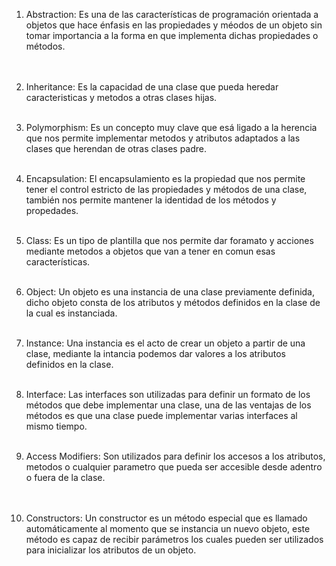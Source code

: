 1. Abstraction:  Es una de las características de programación orientada a objetos que hace énfasis en las propiedades y méodos de un objeto sin tomar importancia a la forma en que implementa dichas propiedades o métodos.  
<br></br>

2. Inheritance:  Es la capacidad de una clase que pueda heredar caracteristicas y metodos a otras clases hijas.
<br></br>

3. Polymorphism:  Es un concepto muy clave que esá ligado a la herencia que nos permite implementar metodos y atributos adaptados a las clases que herendan de otras clases padre.
<br></br>

4. Encapsulation:  El encapsulamiento es la propiedad que nos permite tener el control estricto de las propiedades y métodos de una clase, también nos permite mantener la identidad de los métodos y propedades.
<br></br>

5. Class:  Es un tipo de plantilla que nos permite dar foramato y acciones mediante metodos a objetos que van a tener en comun esas características.
<br></br>


6. Object:  Un objeto es una instancia de una clase previamente definida, dicho objeto consta de los atributos y métodos definidos en la clase de la cual es instanciada.
<br></br>

7. Instance:  Una instancia es el acto de crear un objeto a partir de una clase, mediante la intancia podemos dar valores a los atributos definidos en la clase.
<br></br>

8. Interface: Las interfaces son utilizadas para definir un formato de los métodos que debe implementar una clase, una de las ventajas de los métodos es que una clase puede implementar varias interfaces al mismo tiempo.
<br></br>

9. Access Modifiers: Son utilizados para definir los accesos a los atributos, metodos o cualquier parametro que pueda ser accesible desde adentro o fuera de la clase.   
<br></br>

10. Constructors:  Un constructor es un método especial que es llamado automáticamente al momento que se instancia un nuevo objeto, este método es capaz de recibir parámetros los cuales pueden ser utilizados para inicializar los atributos de un objeto.  

